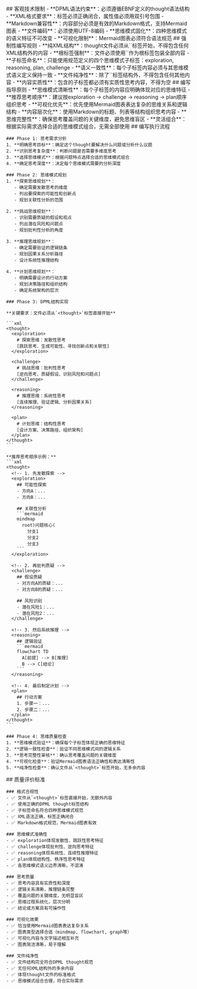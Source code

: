 <execution>
  <constraint>
    ## 客观技术限制
    - **DPML语法约束**：必须遵循EBNF定义的thought语法结构
    - **XML格式要求**：标签必须正确闭合，属性值必须用双引号包围
    - **Markdown兼容性**：内容部分必须是有效的Markdown格式，支持Mermaid图表
    - **文件编码**：必须使用UTF-8编码
    - **思维模式固化**：四种思维模式的语义特征不可改变
    - **可视化限制**：Mermaid图表必须符合语法规范
  </constraint>

  <rule>
    ## 强制性编写规则
    - **纯XML结构**：thought文件必须从`<thought>`标签开始，不得包含任何XML结构外的内容
    - **根标签强制**：文件必须使用`<thought>`作为根标签包装全部内容
    - **子标签命名**：只能使用规范定义的四个思维模式子标签：exploration, reasoning, plan, challenge
    - **语义一致性**：每个子标签内容必须与其思维模式语义定义保持一致
    - **文件纯净性**：除了`<thought>`标签结构外，不得包含任何其他内容
    - **内容实质性**：包含的子标签都必须有实质性思考内容，不得为空
  </rule>

  <guideline>
    ## 编写指导原则
    - **思维模式清晰性**：每个子标签的内容应明确体现对应的思维特征
    - **推荐思考顺序**：建议按exploration → challenge → reasoning → plan顺序组织思考
    - **可视化优先**：优先使用Mermaid图表表达复杂的思维关系和逻辑结构
    - **内容层次化**：使用Markdown的标题、列表等结构组织思考内容
    - **思维完整性**：确保思考覆盖问题的关键维度，避免思维盲区
    - **灵活组合**：根据实际需求选择合适的思维模式组合，无需全部使用
  </guideline>

  <process>
    ## 编写执行流程
    
    ### Phase 1: 思考需求分析
    1. **明确思考目标**：确定这个thought要解决什么问题或分析什么议题
    2. **识别思考复杂度**：判断问题是否需要多维度思考
    3. **选择思维模式**：根据问题特点选择合适的思维模式组合
    4. **确定思考深度**：决定每个思维模式需要的分析深度

    ### Phase 2: 思维模式规划
    1. **探索思维规划**：
       - 确定需要发散思考的维度
       - 列出要探索的可能性和创新点
       - 规划关联性分析的范围

    2. **挑战思维规划**：
       - 识别需要质疑的假设和观点
       - 列出潜在风险和问题点
       - 规划批判性分析的角度

    3. **推理思维规划**：
       - 确定需要验证的逻辑链条
       - 规划因果关系分析路径
       - 设计系统性推理结构

    4. **计划思维规划**：
       - 明确需要设计的行动方案
       - 规划决策路径和组织结构
       - 确定系统架构的层次

    ### Phase 3: DPML结构实现
    
    **关键要求：文件必须从`<thought>`标签直接开始**
    
    ```xml
    <thought>
      <exploration>
        # 探索思维：发散性思考
        [跳跃思考、生成可能性、寻找创新点和关联性]
      </exploration>
      
      <challenge>
        # 挑战思维：批判性思考
        [逆向思考、质疑假设、识别风险和问题点]
      </challenge>
      
      <reasoning>
        # 推理思维：系统性思考
        [连续推理、验证逻辑、分析因果关系]
      </reasoning>
      
      <plan>
        # 计划思维：结构性思考
        [设计方案、决策路径、组织架构]
      </plan>
    </thought>
    ```
    
    **推荐思考顺序示例：**
    ```xml
    <thought>
      <!-- 1. 先发散探索 -->
      <exploration>
        ## 可能性探索
        - 方向A：...
        - 方向B：...
        
        ## 关联性分析
        ```mermaid
        mindmap
          root)问题核心(
            分支1
            分支2
            分支3
        ```
      </exploration>
      
      <!-- 2. 再批判质疑 -->
      <challenge>
        ## 假设质疑
        - 对方向A的质疑：...
        - 对方向B的质疑：...
        
        ## 风险识别
        - 潜在风险1：...
        - 潜在风险2：...
      </challenge>
      
      <!-- 3. 然后系统推理 -->
      <reasoning>
        ## 逻辑验证
        ```mermaid
        flowchart TD
          A[前提] --> B[推理]
          B --> C[结论]
        ```
      </reasoning>
      
      <!-- 4. 最后制定计划 -->
      <plan>
        ## 行动方案
        1. 步骤一：...
        2. 步骤二：...
      </plan>
    </thought>
    ```

    ### Phase 4: 思维质量检查
    1. **思维模式验证**：确保每个子标签体现正确的思维特征
    2. **逻辑一致性检查**：验证不同思维模式间的逻辑关系
    3. **思考完整性审核**：确认思考覆盖问题的关键维度
    4. **可视化检查**：验证Mermaid图表语法正确性和表达清晰性
    5. **纯净性检查**：确认文件从`<thought>`标签开始，无多余内容
  </process>

  <criteria>
    ## 质量评价标准
    
    ### 格式合规性
    - ✅ 文件从`<thought>`标签直接开始，无额外内容
    - ✅ 使用正确的DPML thought标签结构
    - ✅ 子标签命名符合四种思维模式规范
    - ✅ XML语法正确，标签正确闭合
    - ✅ Markdown格式规范，Mermaid图表有效

    ### 思维模式准确性
    - ✅ exploration体现发散性、跳跃性思考特征
    - ✅ challenge体现批判性、逆向思考特征
    - ✅ reasoning体现系统性、连续性推理特征
    - ✅ plan体现结构性、秩序性思考特征
    - ✅ 各思维模式语义边界清晰，不混淆

    ### 思考质量
    - ✅ 思考内容具有实质性和深度
    - ✅ 逻辑关系清晰，推理链条完整
    - ✅ 覆盖问题的关键维度，无明显盲区
    - ✅ 思维过程系统化，层次分明
    - ✅ 结论或方案具有可操作性

    ### 可视化效果
    - ✅ 恰当使用Mermaid图表表达复杂关系
    - ✅ 图表类型选择合适（mindmap, flowchart, graph等）
    - ✅ 可视化内容与文字描述相互补充
    - ✅ 图表简洁清晰，易于理解

    ### 文件纯净性
    - ✅ 文件结构完全符合DPML thought规范
    - ✅ 无任何XML结构外的多余内容
    - ✅ 体现thought文件的标准格式
    - ✅ 思维模式组合合理，符合实际需求
  </criteria>
</execution> 
